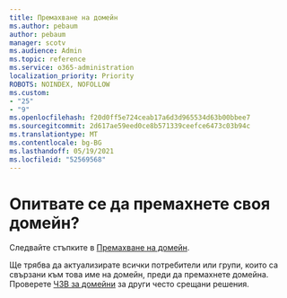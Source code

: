 ```yaml
---
title: Премахване на домейн
ms.author: pebaum
author: pebaum
manager: scotv
ms.audience: Admin
ms.topic: reference
ms.service: o365-administration
localization_priority: Priority
ROBOTS: NOINDEX, NOFOLLOW
ms.custom:
- "25"
- "9"
ms.openlocfilehash: f20d0ff5e724ceab17a6d3d965534d63b00bbee7
ms.sourcegitcommit: 2d617ae59eed0ce8b571339ceefce6473c03b94c
ms.translationtype: MT
ms.contentlocale: bg-BG
ms.lasthandoff: 05/19/2021
ms.locfileid: "52569568"
---
```

# <a name="trying-to-remove-your-domain"></a>Опитвате се да премахнете своя домейн?

Следвайте стъпките в [Премахване на домейн](/microsoft-365/admin/get-help-with-domains/remove-a-domain).
  
Ще трябва да актуализирате всички потребители или групи, които са свързани към това име на домейн, преди да премахнете домейна. Проверете [ЧЗВ за домейни](/microsoft-365/admin/setup/domains-faq) за други често срещани решения.
  